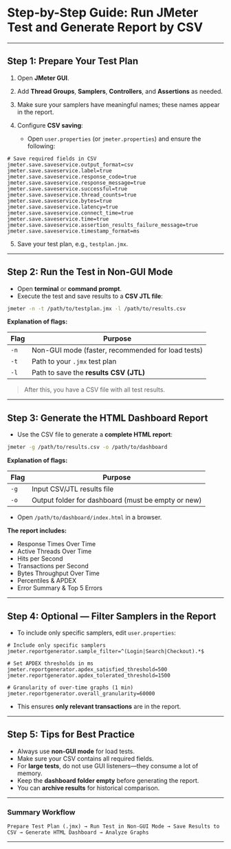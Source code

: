 
# **Step-by-Step Guide: Run JMeter Test and Generate Report by CSV**

---

## **Step 1: Prepare Your Test Plan**

1. Open **JMeter GUI**.
2. Add **Thread Groups**, **Samplers**, **Controllers**, and **Assertions** as needed.
3. Make sure your samplers have meaningful names; these names appear in the report.
4. Configure **CSV saving**:

   * Open `user.properties` (or `jmeter.properties`) and ensure the following:

```properties
# Save required fields in CSV
jmeter.save.saveservice.output_format=csv
jmeter.save.saveservice.label=true
jmeter.save.saveservice.response_code=true
jmeter.save.saveservice.response_message=true
jmeter.save.saveservice.successful=true
jmeter.save.saveservice.thread_counts=true
jmeter.save.saveservice.bytes=true
jmeter.save.saveservice.latency=true
jmeter.save.saveservice.connect_time=true
jmeter.save.saveservice.time=true
jmeter.save.saveservice.assertion_results_failure_message=true
jmeter.save.saveservice.timestamp_format=ms
```

5. Save your test plan, e.g., `testplan.jmx`.

---

## **Step 2: Run the Test in Non-GUI Mode**

* Open **terminal** or **command prompt**.
* Execute the test and save results to a **CSV JTL file**:

```bash
jmeter -n -t /path/to/testplan.jmx -l /path/to/results.csv
```

**Explanation of flags:**

| Flag | Purpose                                           |
| ---- | ------------------------------------------------- |
| `-n` | Non-GUI mode (faster, recommended for load tests) |
| `-t` | Path to your `.jmx` test plan                     |
| `-l` | Path to save the **results CSV (JTL)**            |

> After this, you have a CSV file with all test results.

---

## **Step 3: Generate the HTML Dashboard Report**

* Use the CSV file to generate a **complete HTML report**:

```bash
jmeter -g /path/to/results.csv -o /path/to/dashboard
```

**Explanation of flags:**

| Flag | Purpose                                            |
| ---- | -------------------------------------------------- |
| `-g` | Input CSV/JTL results file                         |
| `-o` | Output folder for dashboard (must be empty or new) |

* Open `/path/to/dashboard/index.html` in a browser.

**The report includes:**

* Response Times Over Time
* Active Threads Over Time
* Hits per Second
* Transactions per Second
* Bytes Throughput Over Time
* Percentiles & APDEX
* Error Summary & Top 5 Errors

---

## **Step 4: Optional — Filter Samplers in the Report**

* To include only specific samplers, edit `user.properties`:

```properties
# Include only specific samplers
jmeter.reportgenerator.sample_filter=^(Login|Search|Checkout).*$

# Set APDEX thresholds in ms
jmeter.reportgenerator.apdex_satisfied_threshold=500
jmeter.reportgenerator.apdex_tolerated_threshold=1500

# Granularity of over-time graphs (1 min)
jmeter.reportgenerator.overall_granularity=60000
```

* This ensures **only relevant transactions** are in the report.

---

## **Step 5: Tips for Best Practice**

* Always use **non-GUI mode** for load tests.
* Make sure your CSV contains all required fields.
* For **large tests**, do not use GUI listeners—they consume a lot of memory.
* Keep the **dashboard folder empty** before generating the report.
* You can **archive results** for historical comparison.

---

### **Summary Workflow**

```text
Prepare Test Plan (.jmx) → Run Test in Non-GUI Mode → Save Results to CSV → Generate HTML Dashboard → Analyze Graphs
```

---
